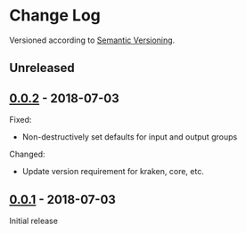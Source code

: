 Change Log
==========

Versioned according to [Semantic Versioning](http://semver.org/).

## Unreleased

## [0.0.2] - 2018-07-03

Fixed:

  * Non-destructively set defaults for input and output groups

Changed:

  * Update version requirement for kraken, core, etc.

## [0.0.1] - 2018-07-03

Initial release

<!-- link-labels -->
[0.0.2]: v0.0.2...v0.0.1
[0.0.1]: ../../compare/HEAD...v0.0.1

